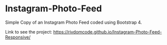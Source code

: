 # Instagram-Photo-Feed
Simple Copy of an Instagram Photo Feed coded using Bootstrap 4.

Link to see the project:  https://rivdomcode.github.io/Instagram-Photo-Feed-Responsive/
